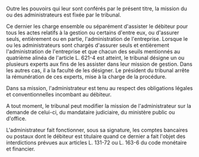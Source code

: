   
Outre les pouvoirs qui leur sont conférés par le présent titre, la mission du ou des administrateurs est fixée par le tribunal.   

  
Ce dernier les charge ensemble ou séparément d'assister le débiteur pour tous les actes relatifs à la gestion ou certains d'entre eux, ou d'assurer seuls, entièrement ou en partie, l'administration de l'entreprise. Lorsque le ou les administrateurs sont chargés d'assurer seuls et entièrement l'administration de l'entreprise et que chacun des seuils mentionnés au quatrième alinéa de l'article L. 621-4 est atteint, le tribunal désigne un ou plusieurs experts aux fins de les assister dans leur mission de gestion. Dans les autres cas, il a la faculté de les désigner. Le président du tribunal arrête la rémunération de ces experts, mise à la charge de la procédure.   

  
Dans sa mission, l'administrateur est tenu au respect des obligations légales et conventionnelles incombant au débiteur.   

  
A tout moment, le tribunal peut modifier la mission de l'administrateur sur la demande de celui-ci, du mandataire judiciaire, du ministère public ou d'office.   

  
L'administrateur fait fonctionner, sous sa signature, les comptes bancaires ou postaux dont le débiteur est titulaire quand ce dernier a fait l'objet des interdictions prévues aux articles L. 131-72 ou L. 163-6 du code monétaire et financier.  
